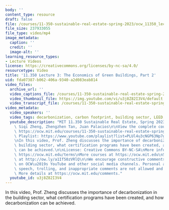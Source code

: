 ```yaml
---
body: ''
content_type: resource
draft: false
file: /courses/11-350-sustainable-real-estate-spring-2023/ocw_11350_lecture03_2023feb14_360p_16_9.mp4
file_size: 237933055
file_type: video/mp4
image_metadata:
  caption: ''
  credit: ''
  image-alt: ''
learning_resource_types:
- Lecture Videos
license: https://creativecommons.org/licenses/by-nc-sa/4.0/
resourcetype: Video
title: '11.350 Lecture 3: The Economics of Green Buildings, Part 2'
uid: fda07387-b062-406a-9340-a2d083eab814
video_files:
  archive_url: ''
  video_captions_file: /courses/11-350-sustainable-real-estate-spring-2023/1Z3tNN1r7SBoNIFr5575TmREY-dfDAZ_d_transcript.webvtt
  video_thumbnail_file: https://img.youtube.com/vi/u3j8Z82I3V4/default.jpg
  video_transcript_file: /courses/11-350-sustainable-real-estate-spring-2023/1Z3tNN1r7SBoNIFr5575TmREY-dfDAZ_d_transcript.pdf
video_metadata:
  video_speakers: ''
  video_tags: decarbonization, carbon footprint, building sector, LEED, passive house
  youtube_description: "MIT 11.350 Sustainable Real Estate, Spring 2023\nInstructors:\
    \ Siqi Zheng, Zhengzhen Tan, Juan Palacios\n\nView the complete course (or resource):\
    \ https://ocw.mit.edu/courses/11-350-sustainable-real-estate-spring-2023/\nYouTube\
    \ Playlist: https://www.youtube.com/playlist?list=PLUl4u3cNGP63Np7g0Xtk939LL9OwJ-OuW\n\
    \nIn this video, Prof. Zheng discusses the importance of decarbonization in the\
    \ building sector, what certification programs have been created, and how decarbonization\
    \ can be achieved.\n\nLicense: Creative Commons BY-NC-SA\nMore information at\
    \ https://ocw.mit.edu/terms\nMore courses at https://ocw.mit.edu\nSupport OCW\
    \ at http://ow.ly/a1If50zVRlQ\n\nWe encourage constructive comments and discussion\
    \ on OCW\u2019s YouTube and other social media channels. Personal attacks, hate\
    \ speech, trolling, and inappropriate comments are not allowed and may be removed.\
    \ More details at https://ocw.mit.edu/comments."
  youtube_id: u3j8Z82I3V4
---
```

In this video, Prof. Zheng discusses the importance of decarbonization in the building sector, what certification programs have been created, and how decarbonization can be achieved.